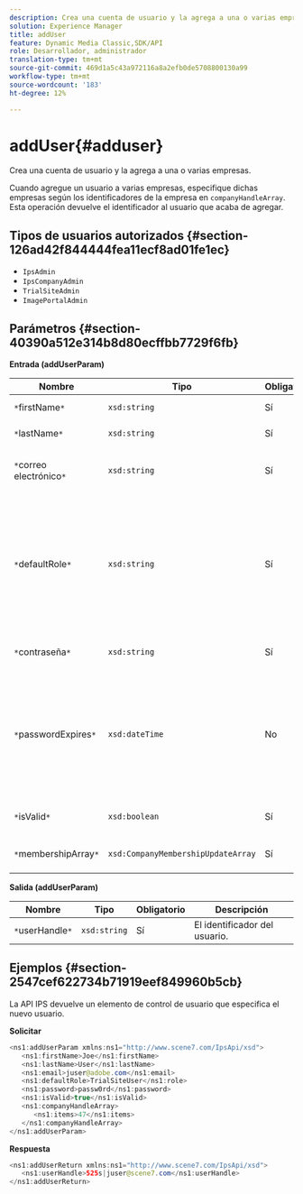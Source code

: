 ```yaml
---
description: Crea una cuenta de usuario y la agrega a una o varias empresas.
solution: Experience Manager
title: addUser
feature: Dynamic Media Classic,SDK/API
role: Desarrollador, administrador
translation-type: tm+mt
source-git-commit: 469d1a5c43a972116a8a2efb0de5708800130a99
workflow-type: tm+mt
source-wordcount: '183'
ht-degree: 12%

---
```



# addUser{#adduser}

Crea una cuenta de usuario y la agrega a una o varias empresas.

Cuando agregue un usuario a varias empresas, especifique dichas empresas según los identificadores de la empresa en `companyHandleArray`. Esta operación devuelve el identificador al usuario que acaba de agregar.

## Tipos de usuarios autorizados {#section-126ad42f844444fea11ecf8ad01fe1ec}

* `IpsAdmin`
* `IpsCompanyAdmin`
* `TrialSiteAdmin`
* `ImagePortalAdmin`

## Parámetros {#section-40390a512e314b8d80ecffbb7729f6fb}

**Entrada (addUserParam)**

| Nombre | Tipo | Obligatorio | Descripción |
|---|---|---|---|
| `*`firstName`*` | `xsd:string` | Sí | El nombre del usuario. |
| `*`lastName`*` | `xsd:string` | Sí | El apellido del usuario. |
| `*`correo electrónico`*` | `xsd:string` | Sí | La dirección de correo electrónico del usuario. |
| `*`defaultRole`*` | `xsd:string` | Sí | Establece la función de un usuario en cada empresa a la que pertenece. No obstante, tenga en cuenta que la función `IpsAdmin` anula otras configuraciones por empresa. |
| `*`contraseña`*` | `xsd:string` | Sí | Establece la contraseña del usuario |
| `*`passwordExpires`*` | `xsd:dateTime` | No | Establece el periodo de caducidad de la contraseña. Proporcione la zona horaria al pasar la solicitud. Las zonas horarias se ajustan a la hora central. |
| `*`isValid`*` | `xsd:boolean` | Sí | Determina si el usuario es válido. |
| `*`membershipArray`*` | `xsd:CompanyMembershipUpdateArray` | Sí | Matriz de controladores de empresa. |

**Salida (addUserParam)**

| Nombre | Tipo | Obligatorio | Descripción |
|---|---|---|---|
| `*`userHandle`*` | `xsd:string` | Sí | El identificador del usuario. |

## Ejemplos {#section-2547cef622734b71919eef849960b5cb}

La API IPS devuelve un elemento de control de usuario que especifica el nuevo usuario.

**Solicitar**

```java
<ns1:addUserParam xmlns:ns1="http://www.scene7.com/IpsApi/xsd">
   <ns1:firstName>Joe</ns1:firstName>
   <ns1:lastName>User</ns1:lastName>
   <ns1:email>juser@adobe.com</ns1:email>
   <ns1:defaultRole>TrialSiteUser</ns1:role>
   <ns1:password>passw0rd</ns1:password>
   <ns1:isValid>true</ns1:isValid>
   <ns1:companyHandleArray>
      <ns1:items>47</ns1:items>
   </ns1:companyHandleArray>
</ns1:addUserParam>
```

**Respuesta**

```java
<ns1:addUserReturn xmlns:ns1="http://www.scene7.com/IpsApi/xsd">
   <ns1:userHandle>525s|juser@scene7.com</ns1:userHandle>
</ns1:addUserReturn>
```

